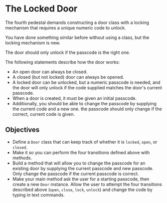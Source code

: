 # The Locked Door

The fourth pedestal demands constructing a door class with a locking mechanism that requires a unique numeric code to unlock.

You have done something similar before without using a class, but the locking mechanism is new.

The door should only unlock if the passcode is the right one.

The following statements describe how the door works:

- An open door can always be closed.
- A closed (but not locked) door can always be opened.
- A locked door can be unlocked, but a numeric passcode is needed, and the door will only unlock if the code supplied matches the door's current passcode.
- When a door is created, it must be given an initial passcode.
- Additionally, you should be able to change the passcode by supplying the current code and a new one. the passcode should only change if the correct, current code is given.

## Objectives

- Define a `Door` class that can keep track of whether it is `locked`, `open`, or `closed`.
- Make it so you can perform the four transitions defined above with methods.
- Build a method that will allow you to change the passcode for an existing door by supplying the current passcode and new passcode. Only change the passcode if the current passcode is correct.
- Make your main method ask the user for a starting passcode, then create a new `Door` instance. Allow the user to attempt the four transitions described above (`open`, `close`, `lock`, `unlock`) and change the code by typing in text commands.
